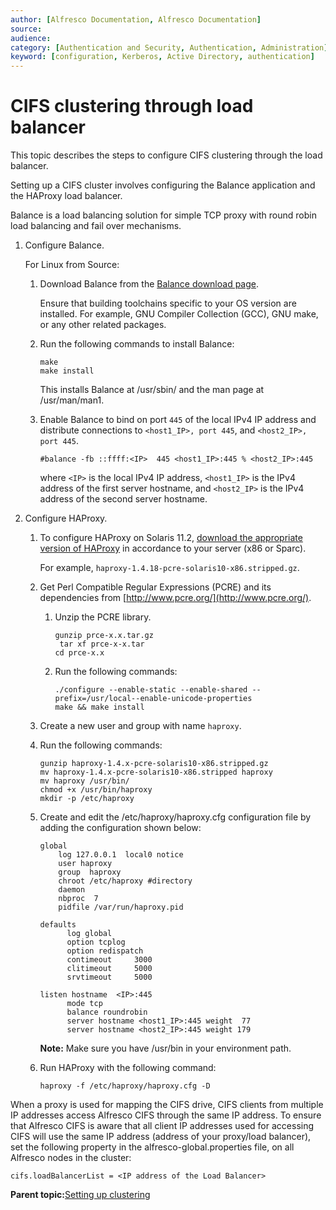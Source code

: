 ```yaml
---
author: [Alfresco Documentation, Alfresco Documentation]
source: 
audience: 
category: [Authentication and Security, Authentication, Administration]
keyword: [configuration, Kerberos, Active Directory, authentication]
---
```


# CIFS clustering through load balancer

This topic describes the steps to configure CIFS clustering through the load balancer.

Setting up a CIFS cluster involves configuring the Balance application and the HAProxy load balancer.

Balance is a load balancing solution for simple TCP proxy with round robin load balancing and fail over mechanisms.

1.  Configure Balance.

    For Linux from Source:

    1.  Download Balance from the [Balance download page](http://www.inlab.de/balance.html).

        Ensure that building toolchains specific to your OS version are installed. For example, GNU Compiler Collection \(GCC\), GNU make, or any other related packages.

    2.  Run the following commands to install Balance:

        ```
        make
        make install
        ```

        This installs Balance at /usr/sbin/ and the man page at /usr/man/man1.

    3.  Enable Balance to bind on port `445` of the local IPv4 IP address and distribute connections to `<host1_IP>, port 445`, and `<host2_IP>, port 445`.

        ```
        #balance -fb ::ffff:<IP>  445 <host1_IP>:445 % <host2_IP>:445
        ```

        where `<IP>` is the local IPv4 IP address, `<host1_IP>` is the IPv4 address of the first server hostname, and `<host2_IP>` is the IPv4 address of the second server hostname.

2.  Configure HAProxy.

    1.  To configure HAProxy on Solaris 11.2, [download the appropriate version of HAProxy](http://www.haproxy.org/download/) in accordance to your server \(x86 or Sparc\).

        For example, `haproxy-1.4.18-pcre-solaris10-x86.stripped.gz`.

    2.  Get Perl Compatible Regular Expressions \(PCRE\) and its dependencies from [http://www.pcre.org/](http://www.pcre.org/).

        1.  Unzip the PCRE library.

            ```
            gunzip prce-x.x.tar.gz
             tar xf prce-x-x.tar
            cd prce-x.x
            ```

        2.  Run the following commands:

            ```
            ./configure --enable-static --enable-shared --prefix=/usr/local--enable-unicode-properties
            make && make install
            ```

    3.  Create a new user and group with name `haproxy`.

    4.  Run the following commands:

        ```
        gunzip haproxy-1.4.x-pcre-solaris10-x86.stripped.gz
        mv haproxy-1.4.x-pcre-solaris10-x86.stripped haproxy
        mv haproxy /usr/bin/
        chmod +x /usr/bin/haproxy
        mkdir -p /etc/haproxy
        ```

    5.  Create and edit the /etc/haproxy/haproxy.cfg configuration file by adding the configuration shown below:

        ```
        global
            log 127.0.0.1  local0 notice
            user haproxy
            group  haproxy
            chroot /etc/haproxy #directory
            daemon
            nbproc  7
            pidfile /var/run/haproxy.pid
        
        defaults
              log global
              option tcplog
              option redispatch
              contimeout     3000
              clitimeout     5000
              srvtimeout     5000
        
        listen hostname  <IP>:445
              mode tcp
              balance roundrobin
              server hostname <host1_IP>:445 weight  77
              server hostname <host2_IP>:445 weight 179
        ```

        **Note:** Make sure you have /usr/bin in your environment path.

    6.  Run HAProxy with the following command:

        ```
        haproxy -f /etc/haproxy/haproxy.cfg -D
        ```


When a proxy is used for mapping the CIFS drive, CIFS clients from multiple IP addresses access Alfresco CIFS through the same IP address. To ensure that Alfresco CIFS is aware that all client IP addresses used for accessing CIFS will use the same IP address \(address of your proxy/load balancer\), set the following property in the alfresco-global.properties file, on all Alfresco nodes in the cluster:

```
cifs.loadBalancerList = <IP address of the Load Balancer>
```

**Parent topic:**[Setting up clustering](../concepts/ha-intro.md)

